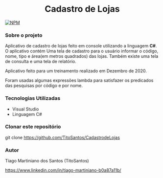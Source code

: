 <h1 align="center"><strong>Cadastro de Lojas</strong></h1>

[![NPM](https://img.shields.io/npm/l/react)](https://github.com/TitoSantos/CadastrodeLojas/blob/master/LICENSE)





<h3><strong>Sobre o projeto</strong></h3>

 Aplicativo de cadastro de lojas feito em console utilizando a linguagem **C#**. O aplicativo contém Uma tela de cadastro para o usuário informar o código, nome, tipo e área(em metros quadrados) das lojas. Também existe uma tela de consulta e uma tela de relatório. 

Aplicativo feito para um treinamento realizado em Dezembro de 2020.

Foram usadas algumas expressões lambda para satisfazer os predicados das pesquisas por código e por nome.





<h3><strong>Tecnologias Utilizadas</strong></h3>

- Visual Studio
- Linguagem C#





<h3><strong>Clonar este repositório</strong></h3>

git clone https://github.com/TitoSantos/CadastrodeLojas





<h3><strong>Autor</strong></h3>

Tiago Martiniano dos Santos (TitoSantos)

https://www.linkedin.com/in/tiago-martiniano-b0a87a11b/









 










